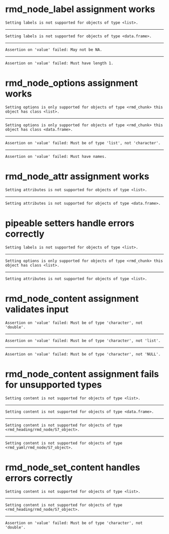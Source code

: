# rmd_node_label assignment works

    Setting labels is not supported for objects of type <list>.

---

    Setting labels is not supported for objects of type <data.frame>.

---

    Assertion on 'value' failed: May not be NA.

---

    Assertion on 'value' failed: Must have length 1.

# rmd_node_options assignment works

    Setting options is only supported for objects of type <rmd_chunk> this object has class <list>.

---

    Setting options is only supported for objects of type <rmd_chunk> this object has class <data.frame>.

---

    Assertion on 'value' failed: Must be of type 'list', not 'character'.

---

    Assertion on 'value' failed: Must have names.

# rmd_node_attr assignment works

    Setting attributes is not supported for objects of type <list>.

---

    Setting attributes is not supported for objects of type <data.frame>.

# pipeable setters handle errors correctly

    Setting labels is not supported for objects of type <list>.

---

    Setting options is only supported for objects of type <rmd_chunk> this object has class <list>.

---

    Setting attributes is not supported for objects of type <list>.

# rmd_node_content assignment validates input

    Assertion on 'value' failed: Must be of type 'character', not 'double'.

---

    Assertion on 'value' failed: Must be of type 'character', not 'list'.

---

    Assertion on 'value' failed: Must be of type 'character', not 'NULL'.

# rmd_node_content assignment fails for unsupported types

    Setting content is not supported for objects of type <list>.

---

    Setting content is not supported for objects of type <data.frame>.

---

    Setting content is not supported for objects of type <rmd_heading/rmd_node/S7_object>.

---

    Setting content is not supported for objects of type <rmd_yaml/rmd_node/S7_object>.

# rmd_node_set_content handles errors correctly

    Setting content is not supported for objects of type <list>.

---

    Setting content is not supported for objects of type <rmd_heading/rmd_node/S7_object>.

---

    Assertion on 'value' failed: Must be of type 'character', not 'double'.

